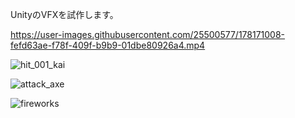  UnityのVFXを試作します。
 
 
https://user-images.githubusercontent.com/25500577/178171008-fefd63ae-f78f-409f-b9b9-01dbe80926a4.mp4

![hit_001_kai](https://user-images.githubusercontent.com/25500577/178176208-7a572178-6a04-4126-a984-6839362dc8de.gif)

![attack_axe](https://user-images.githubusercontent.com/25500577/175951240-2ad93465-2f6d-4d30-9b8e-5d8173e0cb33.png)

![fireworks](https://user-images.githubusercontent.com/25500577/165480198-90c5ad75-4cb4-482f-83ba-84d388f63a21.gif)
